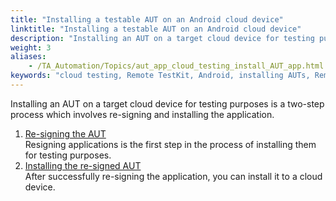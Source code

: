 ```yaml
--- 
title: "Installing a testable AUT on an Android cloud device"
linktitle: "Installing a testable AUT on an Android cloud device"
description: "Installing an AUT on a target cloud device for testing purposes is a two-step process which involves re-signing and installing the application."
weight: 3
aliases: 
    - /TA_Automation/Topics/aut_app_cloud_testing_install_AUT_app.html
keywords: "cloud testing, Remote TestKit, Android, installing AUTs, Remote TestKit, Android, installing AUTs"
---
```


Installing an AUT on a target cloud device for testing purposes is a two-step process which involves re-signing and installing the application.

1.  [Re-signing the AUT](/automation-guide/application-testing/mobile-testing/testing-in-the-cloud/testarchitect-and-remote-testkit/testing-native-applications/android-cloud-devices/prerequisites/installing-a-testable-aut-on-an-android-cloud-device/re-signing-the-aut)  
Resigning applications is the first step in the process of installing them for testing purposes.
2.  [Installing the re-signed AUT](/automation-guide/application-testing/mobile-testing/testing-in-the-cloud/testarchitect-and-remote-testkit/testing-native-applications/android-cloud-devices/prerequisites/installing-a-testable-aut-on-an-android-cloud-device/installing-the-re-signed-aut)  
After successfully re-signing the application, you can install it to a cloud device.



